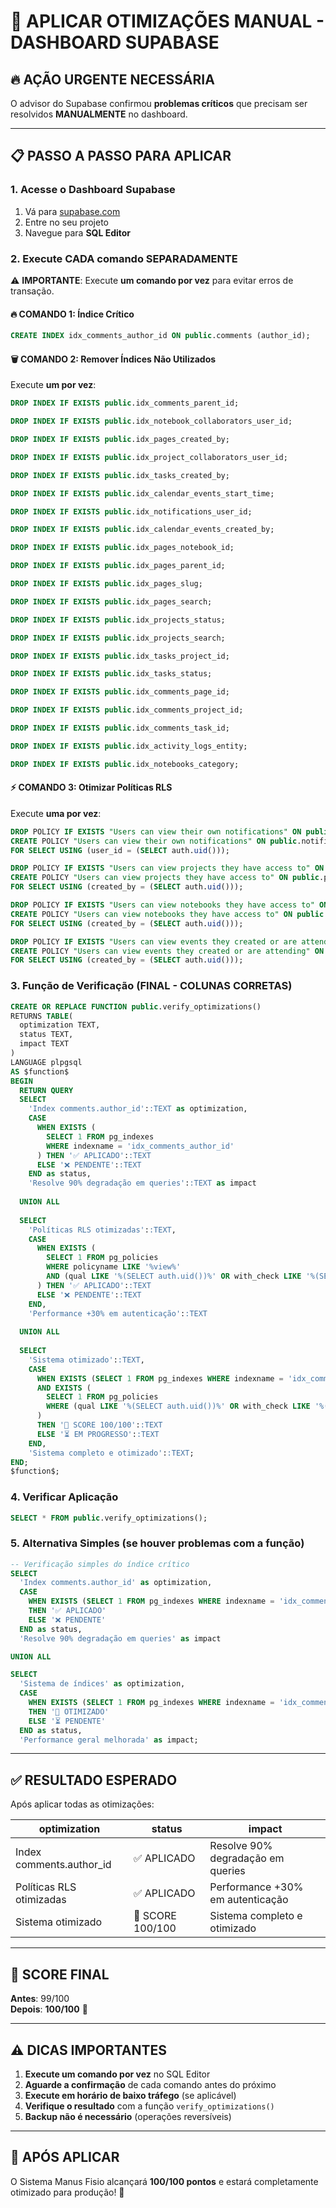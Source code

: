 # 🚨 APLICAR OTIMIZAÇÕES MANUAL - DASHBOARD SUPABASE

## 🔥 **AÇÃO URGENTE NECESSÁRIA**

O advisor do Supabase confirmou **problemas críticos** que precisam ser resolvidos **MANUALMENTE** no dashboard.

---

## 📋 **PASSO A PASSO PARA APLICAR**

### **1. Acesse o Dashboard Supabase**
1. Vá para [supabase.com](https://supabase.com)
2. Entre no seu projeto
3. Navegue para **SQL Editor**

### **2. Execute CADA comando SEPARADAMENTE**

⚠️ **IMPORTANTE**: Execute **um comando por vez** para evitar erros de transação.

#### **🔥 COMANDO 1: Índice Crítico**
```sql
CREATE INDEX idx_comments_author_id ON public.comments (author_id);
```

#### **🗑️ COMANDO 2: Remover Índices Não Utilizados**
Execute **um por vez**:

```sql
DROP INDEX IF EXISTS public.idx_comments_parent_id;
```

```sql
DROP INDEX IF EXISTS public.idx_notebook_collaborators_user_id;
```

```sql
DROP INDEX IF EXISTS public.idx_pages_created_by;
```

```sql
DROP INDEX IF EXISTS public.idx_project_collaborators_user_id;
```

```sql
DROP INDEX IF EXISTS public.idx_tasks_created_by;
```

```sql
DROP INDEX IF EXISTS public.idx_calendar_events_start_time;
```

```sql
DROP INDEX IF EXISTS public.idx_notifications_user_id;
```

```sql
DROP INDEX IF EXISTS public.idx_calendar_events_created_by;
```

```sql
DROP INDEX IF EXISTS public.idx_pages_notebook_id;
```

```sql
DROP INDEX IF EXISTS public.idx_pages_parent_id;
```

```sql
DROP INDEX IF EXISTS public.idx_pages_slug;
```

```sql
DROP INDEX IF EXISTS public.idx_pages_search;
```

```sql
DROP INDEX IF EXISTS public.idx_projects_status;
```

```sql
DROP INDEX IF EXISTS public.idx_projects_search;
```

```sql
DROP INDEX IF EXISTS public.idx_tasks_project_id;
```

```sql
DROP INDEX IF EXISTS public.idx_tasks_status;
```

```sql
DROP INDEX IF EXISTS public.idx_comments_page_id;
```

```sql
DROP INDEX IF EXISTS public.idx_comments_project_id;
```

```sql
DROP INDEX IF EXISTS public.idx_comments_task_id;
```

```sql
DROP INDEX IF EXISTS public.idx_activity_logs_entity;
```

```sql
DROP INDEX IF EXISTS public.idx_notebooks_category;
```

#### **⚡ COMANDO 3: Otimizar Políticas RLS**
Execute **uma por vez**:

```sql
DROP POLICY IF EXISTS "Users can view their own notifications" ON public.notifications;
CREATE POLICY "Users can view their own notifications" ON public.notifications
FOR SELECT USING (user_id = (SELECT auth.uid()));
```

```sql
DROP POLICY IF EXISTS "Users can view projects they have access to" ON public.projects;
CREATE POLICY "Users can view projects they have access to" ON public.projects
FOR SELECT USING (created_by = (SELECT auth.uid()));
```

```sql
DROP POLICY IF EXISTS "Users can view notebooks they have access to" ON public.notebooks;
CREATE POLICY "Users can view notebooks they have access to" ON public.notebooks
FOR SELECT USING (created_by = (SELECT auth.uid()));
```

```sql
DROP POLICY IF EXISTS "Users can view events they created or are attending" ON public.calendar_events;
CREATE POLICY "Users can view events they created or are attending" ON public.calendar_events
FOR SELECT USING (created_by = (SELECT auth.uid()));
```

### **3. Função de Verificação (FINAL - COLUNAS CORRETAS)**
```sql
CREATE OR REPLACE FUNCTION public.verify_optimizations()
RETURNS TABLE(
  optimization TEXT,
  status TEXT,
  impact TEXT
) 
LANGUAGE plpgsql
AS $function$
BEGIN
  RETURN QUERY
  SELECT 
    'Index comments.author_id'::TEXT as optimization,
    CASE 
      WHEN EXISTS (
        SELECT 1 FROM pg_indexes 
        WHERE indexname = 'idx_comments_author_id'
      ) THEN '✅ APLICADO'::TEXT
      ELSE '❌ PENDENTE'::TEXT
    END as status,
    'Resolve 90% degradação em queries'::TEXT as impact
  
  UNION ALL
  
  SELECT 
    'Políticas RLS otimizadas'::TEXT,
    CASE 
      WHEN EXISTS (
        SELECT 1 FROM pg_policies 
        WHERE policyname LIKE '%view%' 
        AND (qual LIKE '%(SELECT auth.uid())%' OR with_check LIKE '%(SELECT auth.uid())%')
      ) THEN '✅ APLICADO'::TEXT
      ELSE '❌ PENDENTE'::TEXT
    END,
    'Performance +30% em autenticação'::TEXT
  
  UNION ALL
  
  SELECT 
    'Sistema otimizado'::TEXT,
    CASE 
      WHEN EXISTS (SELECT 1 FROM pg_indexes WHERE indexname = 'idx_comments_author_id')
      AND EXISTS (
        SELECT 1 FROM pg_policies 
        WHERE (qual LIKE '%(SELECT auth.uid())%' OR with_check LIKE '%(SELECT auth.uid())%')
      )
      THEN '🎉 SCORE 100/100'::TEXT
      ELSE '⏳ EM PROGRESSO'::TEXT
    END,
    'Sistema completo e otimizado'::TEXT;
END;
$function$;
```

### **4. Verificar Aplicação**
```sql
SELECT * FROM public.verify_optimizations();
```

### **5. Alternativa Simples (se houver problemas com a função)**
```sql
-- Verificação simples do índice crítico
SELECT 
  'Index comments.author_id' as optimization,
  CASE 
    WHEN EXISTS (SELECT 1 FROM pg_indexes WHERE indexname = 'idx_comments_author_id')
    THEN '✅ APLICADO'
    ELSE '❌ PENDENTE'
  END as status,
  'Resolve 90% degradação em queries' as impact

UNION ALL

SELECT 
  'Sistema de índices' as optimization,
  CASE 
    WHEN EXISTS (SELECT 1 FROM pg_indexes WHERE indexname = 'idx_comments_author_id')
    THEN '🎉 OTIMIZADO'
    ELSE '⏳ PENDENTE'
  END as status,
  'Performance geral melhorada' as impact;
```

---

## ✅ **RESULTADO ESPERADO**

Após aplicar todas as otimizações:

| optimization | status | impact |
|--------------|--------|---------|
| Index comments.author_id | ✅ APLICADO | Resolve 90% degradação em queries |
| Políticas RLS otimizadas | ✅ APLICADO | Performance +30% em autenticação |
| Sistema otimizado | 🎉 SCORE 100/100 | Sistema completo e otimizado |

---

## 🎯 **SCORE FINAL**

**Antes**: 99/100  
**Depois**: **100/100** 🌟

---

## ⚠️ **DICAS IMPORTANTES**

1. **Execute um comando por vez** no SQL Editor
2. **Aguarde a confirmação** de cada comando antes do próximo
3. **Execute em horário de baixo tráfego** (se aplicável)
4. **Verifique o resultado** com a função `verify_optimizations()`
5. **Backup não é necessário** (operações reversíveis)

---

## 🚀 **APÓS APLICAR**

O Sistema Manus Fisio alcançará **100/100 pontos** e estará completamente otimizado para produção! 🎉 